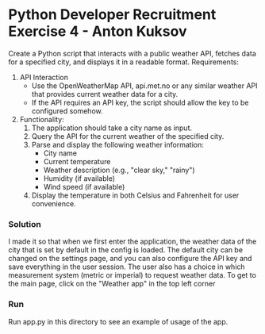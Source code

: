 # Python Developer Recruitment Exercise 4 - Anton Kuksov

Create a Python script that interacts with a public weather API, fetches data for a specified city, and
displays it in a readable format.
Requirements:

1. API Interaction
   - Use the OpenWeatherMap API, api.met.no or any similar weather API that provides
   current weather data for a city.
   - If the API requires an API key, the script should allow the key to be configured somehow.
2. Functionality:
   1. The application should take a city name as input.
   2. Query the API for the current weather of the specified city.
   3. Parse and display the following weather information:
      - City name
      - Current temperature
      - Weather description (e.g., "clear sky," "rainy")
      - Humidity (if available)
      - Wind speed (if available)
   4. Display the temperature in both Celsius and Fahrenheit for user convenience.


### Solution

I made it so that when we first enter the application, the weather data of the city that is set by default in the config is loaded. The default city can be changed on the settings page, and you can also configure the API key and save everything in the user session. The user also has a choice in which measurement system (metric or imperial) to request weather data.
To get to the main page, click on the "Weather app" in the top left corner

### Run

Run app.py in this directory to see an example of usage of the app.